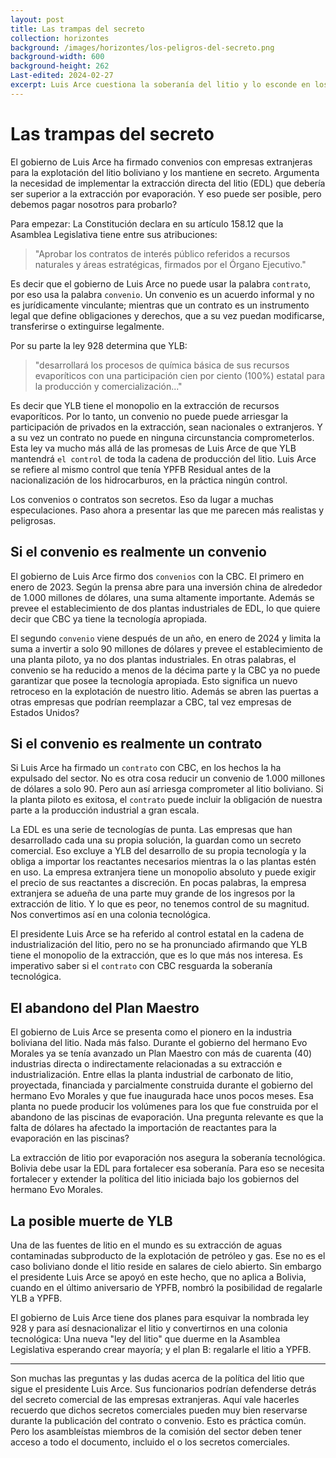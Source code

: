 ```yaml
---
layout: post
title: Las trampas del secreto
collection: horizontes
background: /images/horizontes/los-peligros-del-secreto.png
background-width: 600
background-height: 262
Last-edited: 2024-02-27
excerpt: Luis Arce cuestiona la soberanía del litio y lo esconde en los convenios secretos.
---
```


# Las trampas del secreto

El gobierno de Luis Arce ha firmado convenios con empresas extranjeras para la explotación del litio boliviano y los mantiene en secreto. Argumenta la necesidad de implementar la extracción directa del litio (EDL) que debería ser superior a la extracción por evaporación. Y eso puede ser posible, pero debemos pagar nosotros para probarlo?

Para empezar: La Constitución declara en su artículo 158.12 que la Asamblea Legislativa tiene entre sus atribuciones:

> "Aprobar los contratos de interés público referidos a recursos naturales y áreas estratégicas, firmados por el Órgano Ejecutivo."

Es decir que el gobierno de Luis Arce no puede usar la palabra `contrato`, por eso usa la palabra `convenio`. Un convenio es un acuerdo informal y no es jurídicamente vinculante; mientras que un contrato es un instrumento legal que define obligaciones y derechos, que a su vez puedan modificarse, transferirse o extinguirse legalmente.

Por su parte la ley 928 determina que YLB:

> "desarrollará los procesos de química básica de sus recursos evaporíticos con una participación cien por ciento (100%) estatal para la producción y comercialización..."

Es decir que YLB tiene el  monopolio en la extracción de recursos evaporíticos. Por lo tanto, un convenio no puede puede arriesgar la participación de privados en la extracción, sean nacionales o extranjeros. Y a su vez un contrato no puede en ninguna circunstancia comprometerlos. Esta ley va mucho más allá de las promesas de Luis Arce de que YLB mantendrá `el control` de toda la cadena de producción del litio. Luis Arce se refiere al mismo control que tenía YPFB Residual antes de la nacionalización de los hidrocarburos, en la práctica ningún control.

Los convenios o contratos son secretos. Eso da lugar a muchas especulaciones. Paso ahora a presentar las que me parecen más realistas y peligrosas.

## Si el convenio es realmente un convenio

El gobierno de Luis Arce firmo dos `convenios` con la CBC. El primero en enero de 2023. Según la prensa abre para una inversión china de alrededor de 1.000 millones de dólares, una suma altamente importante. Además se prevee el establecimiento de dos plantas industriales de EDL, lo que quiere decir que CBC ya tiene la tecnología apropiada.

El segundo `convenio` viene después de un año, en enero de 2024 y limita la suma a invertir a solo 90 millones de dólares y prevee el establecimiento de una planta piloto, ya no dos plantas industriales. En otras palabras, el convenio se ha reducido a menos de la décima parte y la CBC ya no puede garantizar que posee la tecnología apropiada. Esto significa un nuevo retroceso en la explotación de nuestro litio. Además se abren las puertas a otras empresas que podrían reemplazar a CBC, tal vez empresas de Estados Unidos?

## Si el convenio es realmente un contrato

Si Luis Arce ha firmado un `contrato` con CBC, en los hechos la ha expulsado del sector. No es otra cosa reducir un convenio de 1.000 millones de dólares a solo 90. Pero aun así arriesga comprometer al litio boliviano. Si la planta piloto es exitosa, el `contrato` puede incluir la obligación de nuestra parte a la producción industrial a gran escala.

La EDL es una serie de tecnologías de punta. Las empresas que han desarrollado cada una su propia solución, la guardan como un secreto comercial. Eso excluye a YLB del desarrollo de su propia tecnología y la obliga a importar los reactantes necesarios mientras la o las plantas estén en uso. La empresa extranjera tiene un monopolio absoluto y puede exigir el precio de sus reactantes a discreción. En pocas palabras, la empresa extranjera se adueña de una parte muy grande de los ingresos por la extracción de litio. Y lo que es peor, no tenemos control de su magnitud. Nos convertimos así en una colonia tecnológica.

El presidente Luis Arce se ha referido al control estatal en la cadena de industrialización del litio, pero no se ha pronunciado afirmando que YLB tiene el monopolio de la extracción, que es lo que más nos interesa. Es imperativo saber si el `contrato` con CBC resguarda la soberanía tecnológica.

## El abandono del Plan Maestro

El gobierno de Luis Arce se presenta como el pionero en la industria boliviana del litio. Nada más falso. Durante el gobierno del hermano Evo Morales ya se tenía avanzado un Plan Maestro con más de cuarenta (40) industrias directa o indirectamente relacionadas a su extracción e industrialización. Entre ellas la planta industrial de carbonato de litio, proyectada, financiada y parcialmente construida durante el gobierno del hermano Evo Morales y que fue inaugurada hace unos pocos meses. Esa planta no puede producir los volúmenes para los que fue construida por el abandono de las piscinas de evaporación. Una pregunta relevante es que la falta de dólares ha afectado la importación de reactantes para la evaporación en las piscinas?

La extracción de litio por evaporación nos asegura la soberanía tecnológica. Bolivia debe usar la EDL para fortalecer esa soberanía. Para eso se necesita fortalecer y extender la política del litio iniciada bajo los gobiernos del hermano Evo Morales.

## La posible muerte de YLB

Una de las fuentes de litio en el mundo es su extracción de aguas contaminadas subproducto de la explotación de petróleo y gas. Ese no es el caso boliviano donde el litio reside en salares de cielo abierto. Sin embargo el presidente Luis Arce se apoyó en este hecho, que no aplica a Bolivia, cuando en el último aniversario de YPFB, nombró la posibilidad de regalarle YLB a YPFB.

El gobierno de Luis Arce tiene dos planes para esquivar la nombrada ley 928 y para así desnacionalizar el litio y convertirnos en una colonia tecnológica: Una nueva "ley del litio" que duerme en la Asamblea Legislativa esperando crear mayoría; y el plan B: regalarle el litio a YPFB.

---

Son muchas las preguntas y las dudas acerca de la política del litio que sigue el presidente Luis Arce. Sus funcionarios podrían defenderse detrás del secreto comercial de las empresas extranjeras. Aquí vale hacerles recuerdo que dichos secretos comerciales pueden muy bien reservarse durante la publicación del contrato o convenio. Esto es práctica común. Pero los asambleístas miembros de la comisión del sector deben tener acceso a todo el documento, incluido el o los secretos comerciales.
